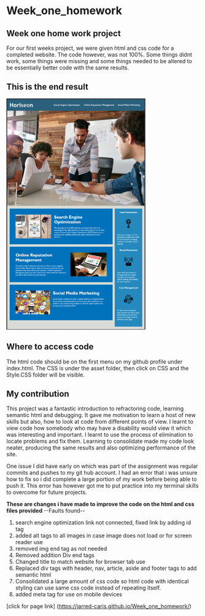 # Week_one_homework

## Week one home work project

For our first weeks project, we were given html and css code for a completed website. The code however, was not 100%. Some things didnt work, some things were missing and some things needed to be altered to be essentially better code with the same results.

## This is the end result

![Horiseon website](assets/images/screenshot.png)

## Where to access code

The html code should be on the first menu on my github profile under index.html. The CSS is under the asset folder, then click on CSS and the Style.CSS folder will be visible.

## My contribution

This project was a fantastic introduction to refractoring code, learning semantic html and debugging. It gave me motivation to learn a host of new skills but also, how to look at code from different points of view. I learnt to view code how somebody who may have a disability would view it which was interesting and important. I learnt to use the process of elimination to locate problems and fix them. Learning to consolidate made my code look neater, producing the same results and also optimizing performance of the site.

One issue I did have early on which was part of the assignment was regular commits and pushes to my git hub account. I had an error that i was unsure how to fix so i did complete a large portion of my work before being able to push it. This error has however got me to put practice into my terminal skills to overcome for future projects.

**These are changes i have made to improve the code on the html and css files provided**
--Faults found--

1. search engine optimization link not connected, fixed link by adding id tag
2. added alt tags to all images in case image does not load or for screen reader use
3. removed img end tag as not needed
4. Removed addition Div end tags
5. Changed title to match website for browser tab use
6. Replaced div tags with header, nav, article, aside and footer tags to add semantic html
7. Consolidated a large amount of css code so html code with identical styling can use same css code instead of repeating itself.
8. added meta tag for use on mobile devices

[click for page link] (https://jarred-caris.github.io/Week_one_homework/)
